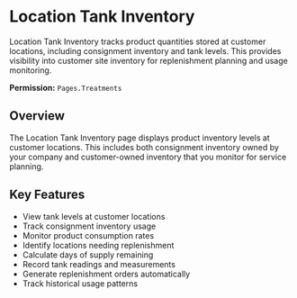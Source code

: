 # Location Tank Inventory

Location Tank Inventory tracks product quantities stored at customer locations, including consignment inventory and tank levels. This provides visibility into customer site inventory for replenishment planning and usage monitoring.

**Permission:** `Pages.Treatments`

## Overview

The Location Tank Inventory page displays product inventory levels at customer locations. This includes both consignment inventory owned by your company and customer-owned inventory that you monitor for service planning.

## Key Features

* View tank levels at customer locations
* Track consignment inventory usage
* Monitor product consumption rates
* Identify locations needing replenishment
* Calculate days of supply remaining
* Record tank readings and measurements
* Generate replenishment orders automatically
* Track historical usage patterns


